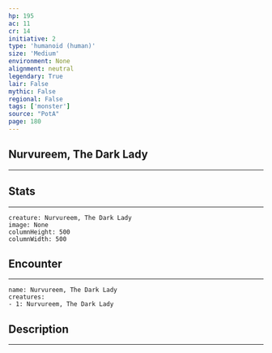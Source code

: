 ```yaml
---
hp: 195
ac: 11
cr: 14
initiative: 2
type: 'humanoid (human)'    
size: 'Medium'
environment: None
alignment: neutral
legendary: True
lair: False
mythic: False
regional: False
tags: ['monster']
source: "PotA"
page: 180
---
```


## Nurvureem, The Dark Lady
---



## Stats
---

```statblock
creature: Nurvureem, The Dark Lady
image: None
columnHeight: 500
columnWidth: 500
```

## Encounter
---

```encounter-table
name: Nurvureem, The Dark Lady
creatures:
- 1: Nurvureem, The Dark Lady
```

## Description
---




